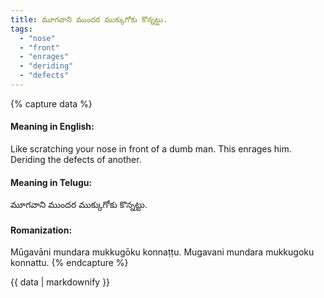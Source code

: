 ```yaml
---
title: మూగవాని ముందర ముక్కుగోకు కొన్నట్టు.
tags:
  - "nose"
  - "front"
  - "enrages"
  - "deriding"
  - "defects"
---
```


{% capture data %}
#### Meaning in English:
Like scratching your nose in front of a dumb man.
This enrages him.
Deriding the defects of another.

#### Meaning in Telugu:
మూగవాని ముందర ముక్కుగోకు కొన్నట్టు.

#### Romanization:
Mūgavāni mundara mukkugōku konnaṭṭu.
Mugavani mundara mukkugoku konnattu.
{% endcapture %}

{{ data | markdownify }}

